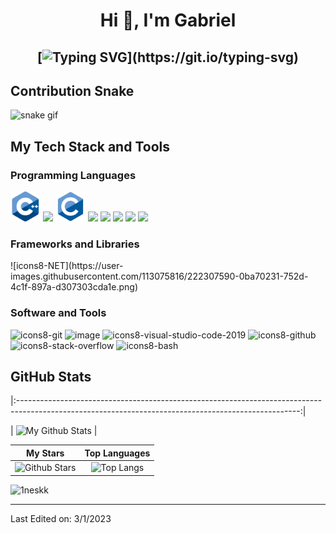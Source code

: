 <h1 align="center">
Hi 👋, I'm Gabriel

  
  <h2 align="center">
    
[![Typing SVG](https://readme-typing-svg.herokuapp.com?font=Fira+Code&duration=3000&pause=1000&center=true&vCenter=true&width=435&lines=Welcome+to+my+Github+page!;I'm+gabriel;I'm+a+computer+science+student!;I'm+always+expanding+my+tech+stack!)](https://git.io/typing-svg)


## Contribution Snake 
![snake gif](https://github.com/null3000/null3000/blob/output/github-contribution-grid-snake.svg)

## My Tech Stack and Tools

### Programming Languages

<p>
  

<img width ='48px' src="https://raw.githubusercontent.com/devicons/devicon/master/icons/cplusplus/cplusplus-original.svg"/>
<img width ='48px' src="https://cdn.cdnlogo.com/logos/c/27/c.svg"/>
<img width ='48px' src="https://raw.githubusercontent.com/devicons/devicon/master/icons/c/c-original.svg"/>
<img width ='48px' src="https://www.svgrepo.com/show/349540/typescript.svg"/>
<img width ='48px' src="https://user-images.githubusercontent.com/76852813/172720095-d75caaaa-c8b8-497e-a1bf-54720da5f9ed.svg"/>
<img width ='48px' src ='https://raw.githubusercontent.com/rahulbanerjee26/githubAboutMeGenerator/main/icons/html.svg'> </a>
<img width ='48px' src ='https://raw.githubusercontent.com/rahulbanerjee26/githubAboutMeGenerator/main/icons/css.svg'> </a>
<img width ='48px' src="https://user-images.githubusercontent.com/76852813/172720089-5ce0ea22-01c9-4444-8e70-a81501452b13.svg"/>




 ### Frameworks and Libraries

<p>
<!-- ![React](https://user-images.githubusercontent.com/113075816/222307233-3eab3210-6b04-4f45-bf12-8ba5b7519672.png)
![Tailwind](https://user-images.githubusercontent.com/113075816/222307077-3fb243f7-693a-4f2a-bf81-d25c3135faae.png) -->
![icons8-NET](https://user-images.githubusercontent.com/113075816/222307590-0ba70231-752d-4c1f-897a-d307303cda1e.png)

### Software and Tools

<p>
           
	
![icons8-git](https://user-images.githubusercontent.com/76852813/172722126-2495793f-c4f3-43cc-bfb2-14e1d6f4d3a2.svg)
![image](https://user-images.githubusercontent.com/113075816/222307739-877f78e2-79c0-4164-b61c-04ebb56c0bc5.png)
![icons8-visual-studio-code-2019](https://user-images.githubusercontent.com/76852813/172722742-4c84455a-830a-4f69-8dcd-ac9437e52251.svg)
![icons8-github](https://user-images.githubusercontent.com/76852813/172732353-d8b662eb-8f1c-453a-82f4-00132b440aaa.svg)
![icons8-stack-overflow](https://user-images.githubusercontent.com/76852813/172722286-8f3ffc2b-593a-4670-9e9f-c77154f6763c.svg)
![icons8-bash](https://user-images.githubusercontent.com/76852813/172722833-c1dafe34-7340-4220-a115-81dce56b1746.svg)








	
## GitHub Stats


<!--|                                                                     My Stats                                                                     |-->
|:----------------------------------------------------------------------------------------------------------------------------------------------------:|
<!-- | ![My Github Graph](https://activity-graph.herokuapp.com/graph?username=1neskk&theme=react-dark&hide_border=true&area=true) | -->
| ![My Github Stats](https://github-readme-stats.vercel.app/api?username=1neskk&show_icons=true&theme=algolia)              | 
<!--| ![My GitHub Streak](https://github-readme-streak-stats.herokuapp.com/?user=1neskk&theme=algolia)                    | -->
    

|                                                                                                      My Stars                                                                                                       |                                                           Top Languages                                                           |      
|:-------------------------------------------------------------------------------------------------------------------------------------------------------------------------------------------------------------------------:|:---------------------------------------------------------------------------------------------------------------------------------:|
| ![Github Stars](https://github-readme-stats.vercel.app/api?username=1neskk&show_icons=true&locale=en&count_private=true&hide_rank=true&custom_title=My%20GitHub%20Stats&disable_animations=false&theme=algolia)| ![Top Langs](https://github-readme-stats.vercel.app/api/top-langs/?username=1neskk&langs_count=8&theme=algolia)
	
<p align="left"> <img src="https://komarev.com/ghpvc/?username=1neskk&label=Profile%20views&color=0e75b6&style=flat" alt="1neskk" /> </p> 

<!-- ###### Some icons courtesy of [icons8](https://icons8.com/) -->

------
<!-- Credit: [Null3000](https://github.com/null3000) -->
Last Edited on: 3/1/2023
